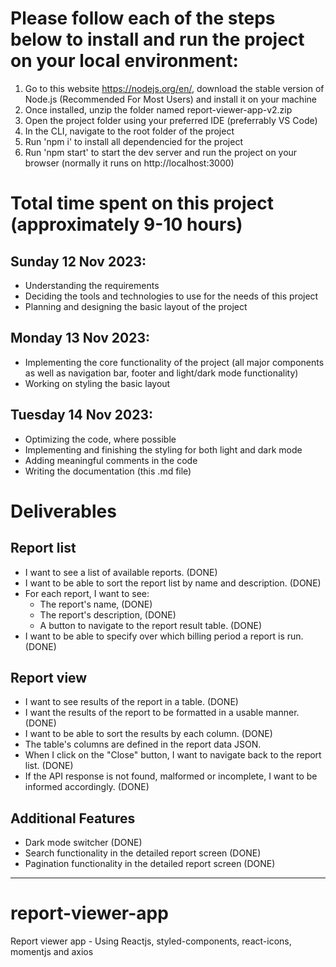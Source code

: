 # Please follow each of the steps below to install and run the project on your local environment:

1. Go to this website https://nodejs.org/en/, download the stable version of Node.js (Recommended For Most Users) and install it on your machine
2. Once installed, unzip the folder named report-viewer-app-v2.zip
3. Open the project folder using your preferred IDE (preferrably VS Code)
4. In the CLI, navigate to the root folder of the project
5. Run 'npm i' to install all dependencied for the project
6. Run 'npm start' to start the dev server and run the project on your browser (normally it runs on http://localhost:3000)

# Total time spent on this project (approximately 9-10 hours)

## Sunday 12 Nov 2023:
- Understanding the requirements
- Deciding the tools and technologies to use for the needs of this project
- Planning and designing the basic layout of the project
  
## Monday 13 Nov 2023:
- Implementing the core functionality of the project (all major components as well as navigation bar, footer and light/dark mode functionality) 
- Working on styling the basic layout

## Tuesday 14 Nov 2023:
- Optimizing the code, where possible
- Implementing and finishing the styling for both light and dark mode
- Adding meaningful comments in the code
- Writing the documentation (this .md file)

# Deliverables
## Report list
- I want to see a list of available reports. (DONE)
- I want to be able to sort the report list by name and description. (DONE)
- For each report, I want to see:
  - The report's name, (DONE)
  - The report's description, (DONE)
  - A button to navigate to the report result table. (DONE)
- I want to be able to specify over which billing period a report is run. (DONE)

## Report view
- I want to see results of the report in a table. (DONE)
- I want the results of the report to be formatted in a usable manner. (DONE)
- I want to be able to sort the results by each column. (DONE)
- The table's columns are defined in the report data JSON.
- When I click on the "Close" button, I want to navigate back to the report list. (DONE)
- If the API response is not found, malformed or incomplete, I want to be informed accordingly. (DONE)

## Additional Features
- Dark mode switcher (DONE)
- Search functionality in the detailed report screen (DONE)
- Pagination functionality in the detailed report screen (DONE)
-------------------
# report-viewer-app
Report viewer app - Using Reactjs, styled-components, react-icons, momentjs and axios
